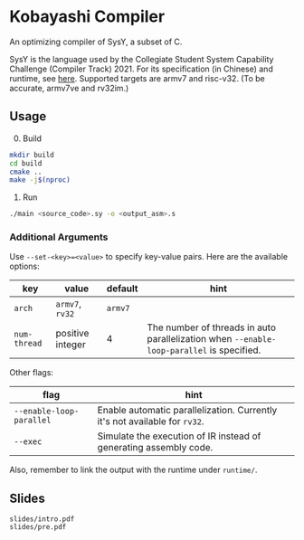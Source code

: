 # Kobayashi Compiler

An optimizing compiler of SysY, a subset of C.

SysY is the language used by the Collegiate Student System Capability Challenge (Compiler Track) 2021. For its specification (in Chinese) and runtime, see [here](https://gitlab.eduxiji.net/nscscc/compiler2021/-/tree/master). Supported targets are armv7 and risc-v32. (To be accurate, armv7ve and rv32im.)

## Usage

0. Build

```bash
mkdir build
cd build
cmake ..
make -j$(nproc)
```

1. Run

```bash
./main <source_code>.sy -o <output_asm>.s
```

### Additional Arguments

Use `--set-<key>=<value>` to specify key-value pairs. Here are the available options:

| key          | value            | default | hint                                                         |
| ------------ | ---------------- | ------- | ------------------------------------------------------------ |
| `arch`       | `armv7`, `rv32`  | `armv7` |                                                              |
| `num-thread` | positive integer | 4       | The number of threads in auto parallelization when `--enable-loop-parallel` is specified. |

Other flags:

| flag                     | hint                                                         |
| ------------------------ | ------------------------------------------------------------ |
| `--enable-loop-parallel` | Enable automatic parallelization. Currently it's not available for `rv32`. |
| `--exec`                 | Simulate the execution of IR instead of generating assembly code. |

Also, remember to link the output with the runtime under `runtime/`.

## Slides

```
slides/intro.pdf
slides/pre.pdf
```


